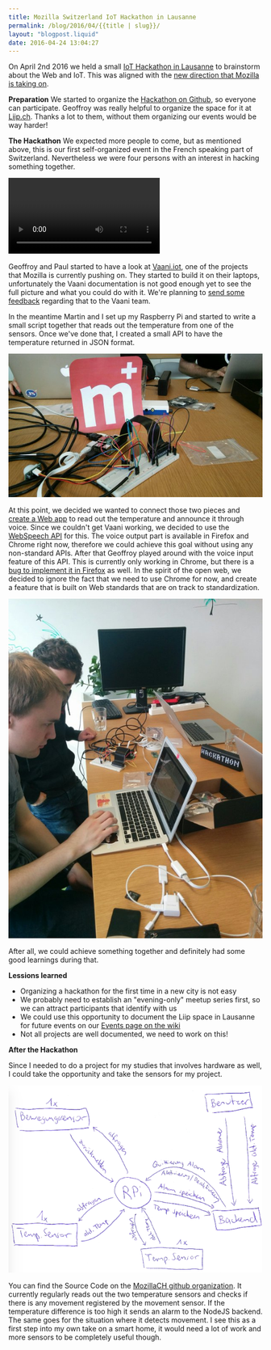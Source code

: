 ```yaml
---
title: Mozilla Switzerland IoT Hackathon in Lausanne
permalink: /blog/2016/04/{{title | slug}}/
layout: "blogpost.liquid"
date: 2016-04-24 13:04:27
---
```


On April 2nd 2016 we held a small [IoT Hackathon in Lausanne](http://www.meetup.com/Mozilla-Meetup-Romandie/events/229797456/) to brainstorm about the Web and IoT. This was aligned with the [new direction that Mozilla is taking on](https://blog.mozilla.org/futurereleases/2016/03/01/update-on-connected-devices/).

**Preparation**
We started to organize the [Hackathon on Github](https://github.com/mozillach/participation/issues/12), so everyone can participate. Geoffroy was really helpful to organize the space for it at [Liip.ch](https://www.liip.ch). Thanks a lot to them, without them organizing our events would be way harder!

**The Hackathon**
We expected more people to come, but as mentioned above, this is our first self-organized event in the French speaking part of Switzerland. Nevertheless we were four persons with an interest in hacking something together.

<video src="https://fat.gfycat.com/SereneSnappyAuk.webm" controls="controls" width="300" height="150"></video>

Geoffroy and Paul started to have a look at [Vaani.iot](https://github.com/mozilla/vaani.iot), one of the projects that Mozilla is currently pushing on. They started to build it on their laptops, unfortunately the Vaani documentation is not good enough yet to see the full picture and what you could do with it. We're planning to [send some feedback](https://github.com/mozillach/participation/issues/37) regarding that to the Vaani team.

In the meantime Martin and I set up my Raspberry Pi and started to write a small script together that reads out the temperature from one of the sensors. Once we've done that, I created a small API to have the temperature returned in JSON format.

![](/images/2016/04/iot1.jpg)

At this point, we decided we wanted to connect those two pieces and [create a Web app](https://github.com/mozillach/mozilla-iot-hackaton) to read out the temperature and announce it through voice. Since we couldn't get Vaani working, we decided to use the [WebSpeech API](https://developer.mozilla.org/en-US/docs/Web/API/Web_Speech_API) for this. The voice output part is available in Firefox and Chrome right now, therefore we could achieve this goal without using any non-standard APIs. After that Geoffroy played around with the voice input feature of this API. This is currently only working in Chrome, but there is a [bug to implement it in Firefox](https://bugzilla.mozilla.org/show_bug.cgi?id=1248897) as well. In the spirit of the open web, we decided to ignore the fact that we need to use Chrome for now, and create a feature that is built on Web standards that are on track to standardization.

![](/images/2016/04/iot2.jpg)

After all, we could achieve something together and definitely had some good learnings during that.

**Lessions learned**

*   Organizing a hackathon for the first time in a new city is not easy
*   We probably need to establish an "evening-only" meetup series first, so we can attract participants that identify with us
*   We could use this opportunity to document the Liip space in Lausanne for future events on our [Events page on the wiki](https://wiki.mozilla.org/Switzerland/Events)
*   Not all projects are well documented, we need to work on this!

**After the Hackathon**

Since I needed to do a project for my studies that involves hardware as well, I could take the opportunity and take the sensors for my project.

![](/images/2016/04/iot3.png)

You can find the Source Code on the [MozillaCH github organization](https://github.com/mozillach/raspberry-temp-motion). It currently regularly reads out the two temperature sensors and checks if there is any movement registered by the movement sensor. If the temperature difference is too high it sends an alarm to the NodeJS backend. The same goes for the situation where it detects movement. I see this as a first step into my own take on a smart home, it would need a lot of work and more sensors to be completely useful though.
